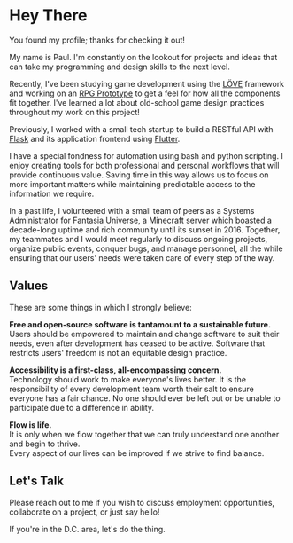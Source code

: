 # Hey There

You found my profile; thanks for checking it out!  
  
My name is Paul. I'm constantly on the lookout for projects and ideas that can take my programming and design skills to the next level.  
  
Recently, I've been studying game development using the [LÖVE](https://www.love2d.org) framework and working on an [RPG Prototype](http://github.com/paulpls/rpg-prototype) to get a feel for how all the components fit together. I've learned a lot about old-school game design practices throughout my work on this project!  
  
Previously, I worked with a small tech startup to build a RESTful API with [Flask](https://flask.palletsprojects.com/) and its application frontend using [Flutter](https://flutter.dev/).  
  
I have a special fondness for automation using bash and python scripting. I enjoy creating tools for both professional and personal workflows that will provide continuous value. Saving time in this way allows us to focus on more important matters while maintaining predictable access to the information we require.  
  
In a past life, I volunteered with a small team of peers as a Systems Administrator for Fantasia Universe, a Minecraft server which boasted a decade-long uptime and rich community until its sunset in 2016. Together, my teammates and I would meet regularly to discuss ongoing projects, organize public events, conquer bugs, and manage personnel, all the while ensuring that our users' needs were taken care of every step of the way.  


## Values
These are some things in which I strongly believe:
  
**Free and open-source software is tantamount to a sustainable future.**  
Users should be empowered to maintain and change software to suit their needs, even after development has ceased to be active. Software that restricts users' freedom is not an equitable design practice. 
  
**Accessibility is a first-class, all-encompassing concern.**  
Technology should work to make everyone's lives better. It is the responsibility of every development team worth their salt to ensure everyone has a fair chance. No one should ever be left out or be unable to participate due to a difference in ability.  

**Flow is life.**  
It is only when we flow together that we can truly understand one another and begin to thrive.  
Every aspect of our lives can be improved if we strive to find balance.  

## Let's Talk
Please reach out to me if you wish to discuss employment opportunities, collaborate on a project, or just say hello!  
  
If you're in the D.C. area, let's do the thing.



